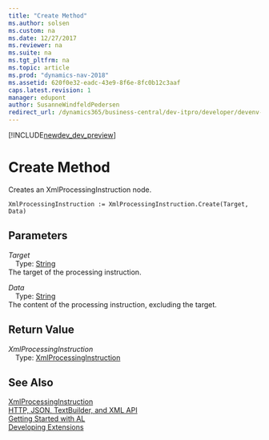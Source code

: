 ```yaml
---
title: "Create Method"
ms.author: solsen
ms.custom: na
ms.date: 12/27/2017
ms.reviewer: na
ms.suite: na
ms.tgt_pltfrm: na
ms.topic: article
ms.prod: "dynamics-nav-2018"
ms.assetid: 620f0e32-eadc-43e9-8f6e-8fc0b12c3aaf
caps.latest.revision: 1
manager: edupont
author: SusanneWindfeldPedersen
redirect_url: /dynamics365/business-central/dev-itpro/developer/devenv-restapi-overview
---
```


[!INCLUDE[newdev_dev_preview](../includes/newdev_dev_preview.md)]

# Create Method
Creates an XmlProcessingInstruction node.  
```  
XmlProcessingInstruction := XmlProcessingInstruction.Create(Target, Data)  
```  
## Parameters
*Target*    
&emsp;Type: [String](../datatypes/devenv-text-data-type.md)  
The target of the processing instruction.  
  
*Data*    
&emsp;Type: [String](../datatypes/devenv-text-data-type.md)  
The content of the processing instruction, excluding the target.  
  
## Return Value
*XmlProcessingInstruction*  
&emsp;Type: [XmlProcessingInstruction](xmlprocessinginstruction-class.md)  
  
## See Also
[XmlProcessingInstruction](xmlprocessinginstruction-class.md)  
[HTTP, JSON, TextBuilder, and XML API](../devenv-restapi-overview.md)  
[Getting Started with AL](../devenv-get-started.md)  
[Developing Extensions](../devenv-dev-overview.md)  
